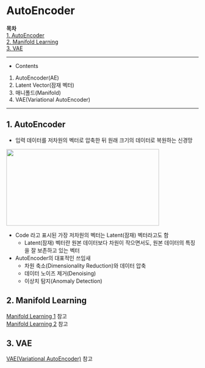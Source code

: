 # AutoEncoder

**목차**  
[1. AutoEncoder](#1-autoencoder)  
[2. Manifold Learning](#2-manifold-learning)  
[3. VAE](#3-vae)  




---
* Contents
1. AutoEncoder(AE)
2. Latent Vector(잠재 벡터)
3. 매니폴드(Manifold)
4. VAE(Variational AutoEncoder)


---

## 1. AutoEncoder
* 입력 데이터를 저차원의 벡터로 압축한 뒤 원래 크기의 데이터로 복원하는 신경망
<img src="2022-06-28-17-50-08.png" width="400" height="200"/>  

* Code 라고 표시된 가장 저차원의 벡터는 Latent(잠재) 벡터라고도 함
  * Latent(잠재) 벡터란 원본 데이터보다 차원이 작으면서도, 원본 데이터의 특징을 잘 보존하고 있는 벡터
* AutoEncoder의 대표적인 쓰임새
  * 차원 축소(Dimensionality Reduction)와 데이터 압축
  * 데이터 노이즈 제거(Denoising)
  * 이상치 탐지(Anomaly Detection)

## 2. Manifold Learning
[Manifold Learning 1](https://roytravel.tistory.com/105) 참고  
[Manifold Learning 2](https://deepinsight.tistory.com/124) 참고

## 3. VAE
[VAE(Variational AutoEncoder)](https://deepinsight.tistory.com/127) 참고